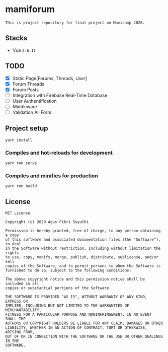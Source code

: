 # mamiforum
```
This is project repository for final project on Mamicamp 2020.
```
## Stacks

- Vue `2.6.11`

## TODO

- [x] Static Page[Forums, Threads, User]
- [x] Forum Threads
- [x] Forum Posts
- [ ] Integration with Firebase Real-Time Database
- [ ] User Authentification
- [ ] Middleware
- [ ] Validation All Form

## Project setup
```
yarn install
```

### Compiles and hot-reloads for development
```
yarn run serve
```

### Compiles and minifies for production
```
yarn run build
```
## License

```
MIT License

Copyright (c) 2020 Agus Fikri Suyuthi

Permission is hereby granted, free of charge, to any person obtaining a copy
of this software and associated documentation files (the "Software"), to deal
in the Software without restriction, including without limitation the rights
to use, copy, modify, merge, publish, distribute, sublicense, and/or sell
copies of the Software, and to permit persons to whom the Software is
furnished to do so, subject to the following conditions:

The above copyright notice and this permission notice shall be included in all
copies or substantial portions of the Software.

THE SOFTWARE IS PROVIDED "AS IS", WITHOUT WARRANTY OF ANY KIND, EXPRESS OR
IMPLIED, INCLUDING BUT NOT LIMITED TO THE WARRANTIES OF MERCHANTABILITY,
FITNESS FOR A PARTICULAR PURPOSE AND NONINFRINGEMENT. IN NO EVENT SHALL THE
AUTHORS OR COPYRIGHT HOLDERS BE LIABLE FOR ANY CLAIM, DAMAGES OR OTHER
LIABILITY, WHETHER IN AN ACTION OF CONTRACT, TORT OR OTHERWISE, ARISING FROM,
OUT OF OR IN CONNECTION WITH THE SOFTWARE OR THE USE OR OTHER DEALINGS IN THE
SOFTWARE.
```

